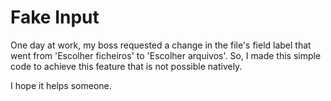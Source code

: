 # Fake Input

One day at work, my boss requested a change in the file's field label that went from 'Escolher ficheiros' to 'Escolher arquivos'.
So, I made this simple code to achieve this feature that is not possible natively.

I hope it helps someone.